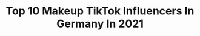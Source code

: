 ---
title: Top 10 Makeup TikTok Influencers In Germany In 2021
description: >-
  Find top makeup TikTok influencers in Germany in 2021. Most popular hashtags: #makeup #fyp #foryou #viral.
platform: TikTok
hits: 345
text_top: Identify the best TikTok influencers on inBeat.
text_bottom: Our platform has 345 TikTok influencers like this in Germany for you to contact.
profiles:
  - username: "gloschi"
    fullname: >-
      gloschi
    bio: >-
      Makeup girl ✨ Folg mir auf Instagram: gloschi 💖 👻Snapchat: gloschii
    location: "Germany"
    followers: 5035
    engagement: 2010
    commentsToLikes: 0.044691
    id: ckb18jq1qwent0j23on21ma7t
    verified: false
    hashtags: "#makeuptutorial, #fyp, #viral, #foryou"
  - username: "verena_lol_"
    fullname: >-
      Verena
    bio: >-
      ✨24 • Woman 🎨Makeup Artist 💎Follow me on Insta 📧Verenalolbusiness@gmail.com
    location: "Germany"
    followers: 85300
    engagement: 1553
    commentsToLikes: 0.027305
    id: ckbqrz9b0cw210j23v9aldpoy
    verified: false
    hashtags: "#foryou, #mua, #fyp, #drag"
  - username: "makeupwithmilena"
    fullname: >-
      Milena💄
    bio: >-
      ~Germany,Stuttgart ~ ~Self taught Artist~ ~my insta: makeupwithmilena~ 🇩🇪🇭🇷
    location: "Germany"
    followers: 110100
    engagement: 2255
    commentsToLikes: 0.022299
    id: ckdi64lj67dmq0j236f6ykpus
    verified: false
    hashtags: "#fyp, #makeup, #trend, #trendy"
  - username: "kalinakuli"
    fullname: >-
      kalinakuli
    bio: >-
      makeup lover💄 Instagram: kalinakuli Twitter: kalinakuli
    location: "Germany"
    followers: 152200
    engagement: 1114
    commentsToLikes: 0.013735
    id: ck83k09nx8azf0j78zelmrlyv
    verified: false
    hashtags: "#halloweenmakeup, #adventskalender, #adventcalendar2020, #makeup"
  - username: "beautifybydana"
    fullname: >-
      💄beautifydana💄
    bio: >-
      💄Makeup-lover💄 ~21 years /Stuttgart🌈 ⬆️ Schminkseite⬆️ 👻goawaybitch123
    location: "Germany"
    followers: 17300
    engagement: 1476
    commentsToLikes: 0.018381
    id: cka0npm730ouq0i78ll6lqgnt
    verified: false
    hashtags: "#test, #kindheit, #change, #viral"
  - username: "asmaglamz"
    fullname: >-
      Asma🦋
    bio: >-
      I ❤️ my followers Makeup and food lover 💌asma.abidi@outlook.de
    location: "Germany"
    followers: 185200
    engagement: 872
    commentsToLikes: 0.014449
    id: cka0xtcik8j5p0i78bkfof4v4
    verified: false
    hashtags: "#rezeptidee, #makeup, #einfachesrezept, #rezeptimvideo"
  - username: "michaela.berdaga"
    fullname: >-
      Michaela
    bio: >-
      🇩🇪 Berlin Everyday new TikToks Your fave couple👩‍❤️‍👨 Fashion&makeup💄
    location: "Germany"
    followers: 106200
    engagement: 766
    commentsToLikes: 0.009722
    id: ck8opwxg853mm0j78vnxla21k
    verified: false
    hashtags: "#tiktokfashion, #makeup, #fyp, #verzerrer"
  - username: "aaliyahsbgn"
    fullname: >-
      ααℓιуαн
    bio: >-
      Germany, Koblenz follow my instagram @aa1iyahsbgn <3 Dm me for cooperation 🤍
    location: "Germany"
    followers: 27600
    engagement: 2124
    commentsToLikes: 0.056285
    id: ckbb54768vcl90j236y3qwd01
    verified: false
    hashtags: ""
  - username: "...florence...by...mills"
    fullname: >-
      💜🐳
    bio: >-
      🐳💜 Meet millie soon Bei 3k Florence giveaway Pls no likespam
    location: "Germany"
    followers: 2336
    engagement: 2877
    commentsToLikes: 0.070350
    id: ckd65pv1w2wl10j237oasxjqa
    verified: false
    hashtags: "#foryou, #new, #fyp, #aestetic"
  - username: "bubbleberry._.cos"
    fullname: >-
      🍓🌸Ⓙⓔⓢⓢⓘ🌸🍓
    bio: >-
      💖Hey💖 •SHE/HER• •Next con: ?• ✨links to my Social Media’s, wishlist and more👇
    location: "Germany"
    followers: 296000
    engagement: 2772
    commentsToLikes: 0.019266
    id: ckb9g4hzt4vgx0j2304t3gymq
    verified: false
    hashtags: "#crewmate, #tiktokcosplay, #makeup, #occosplay"
---